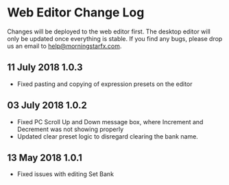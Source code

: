 # Web Editor Change Log
Changes will be deployed to the web editor first. The desktop editor will only be updated once everything is stable. If you find any bugs, please drop us an email to help@morningstarfx.com.

## 11 July 2018 1.0.3
- Fixed pasting and copying of expression presets on the editor

## 03 July 2018 1.0.2
- Fixed PC Scroll Up and Down message box, where Increment and Decrement was not showing properly
- Updated clear preset logic to disregard clearing the bank name.

## 13 May 2018 1.0.1
- Fixed issues with editing Set Bank
